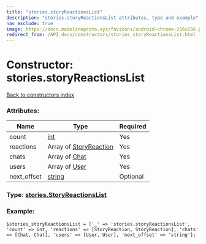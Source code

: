```yaml
---
title: "stories.storyReactionsList"
description: "stories.storyReactionsList attributes, type and example"
nav_exclude: true
image: https://docs.madelineproto.xyz/favicons/android-chrome-256x256.png
redirect_from: /API_docs/constructors/stories_storyReactionsList.html
---
```

# Constructor: stories.storyReactionsList  
[Back to constructors index](/API_docs/constructors/index.html)



### Attributes:

| Name     |    Type       | Required |
|----------|---------------|----------|
|count|[int](/API_docs/types/int.html) | Yes|
|reactions|Array of [StoryReaction](/API_docs/types/StoryReaction.html) | Yes|
|chats|Array of [Chat](/API_docs/types/Chat.html) | Yes|
|users|Array of [User](/API_docs/types/User.html) | Yes|
|next\_offset|[string](/API_docs/types/string.html) | Optional|



### Type: [stories.StoryReactionsList](/API_docs/types/stories.StoryReactionsList.html)


### Example:

```
$stories_storyReactionsList = ['_' => 'stories.storyReactionsList', 'count' => int, 'reactions' => [StoryReaction, StoryReaction], 'chats' => [Chat, Chat], 'users' => [User, User], 'next_offset' => 'string'];
```  
